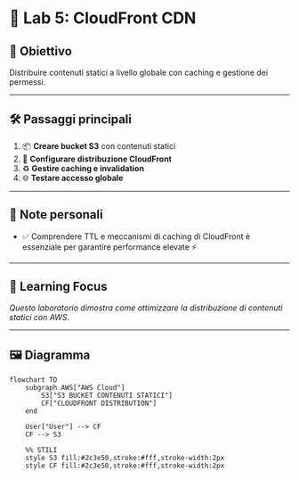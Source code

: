 # 🧪 Lab 5: CloudFront CDN

## 🎯 Obiettivo
Distribuire contenuti statici a livello globale con caching e gestione dei permessi.

---

## 🛠️ Passaggi principali

1. 📦 **Creare bucket S3** con contenuti statici  
2. 🚀 **Configurare distribuzione CloudFront**  
3. ♻️ **Gestire caching e invalidation**  
4. 🌐 **Testare accesso globale**  

---

## 📝 Note personali

- ✅ Comprendere TTL e meccanismi di caching di CloudFront è essenziale per garantire performance elevate ⚡  

---

## 📌 Learning Focus

*Questo laboratorio dimostra come ottimizzare la distribuzione di contenuti statici con AWS.*

---

## 🖼️ Diagramma

```mermaid
flowchart TD
    subgraph AWS["AWS Cloud"]
        S3["S3 BUCKET CONTENUTI STATICI"]
        CF["CLOUDFRONT DISTRIBUTION"]
    end

    User["User"] --> CF
    CF --> S3

    %% STILI
    style S3 fill:#2c3e50,stroke:#fff,stroke-width:2px
    style CF fill:#2c3e50,stroke:#fff,stroke-width:2px

